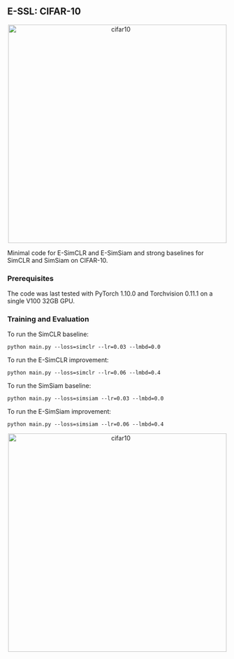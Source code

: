 E-SSL: CIFAR-10
---------------------------------------------------------------

<p align="center">
  <img width="500" alt="cifar10" src="https://user-images.githubusercontent.com/19780421/147094896-0b1166d5-742a-4a87-bad0-9e04741256bc.png">
</p>

Minimal code for E-SimCLR and E-SimSiam and strong baselines for SimCLR and SimSiam on CIFAR-10.


### Prerequisites 

The code was last tested with PyTorch 1.10.0 and Torchvision 0.11.1 on a single V100 32GB GPU.

### Training and Evaluation

To run the SimCLR baseline:
```
python main.py --loss=simclr --lr=0.03 --lmbd=0.0
```

To run the E-SimCLR improvement:
```
python main.py --loss=simclr --lr=0.06 --lmbd=0.4
```

To run the SimSiam baseline:
```
python main.py --loss=simsiam --lr=0.03 --lmbd=0.0
```

To run the E-SimSiam improvement:
```
python main.py --loss=simsiam --lr=0.06 --lmbd=0.4
```
<p align="center">
  <img width="500" alt="cifar10" src="https://user-images.githubusercontent.com/19780421/147096631-eb06b429-ea1c-4420-88ac-be4751af05ea.png">
</p>

